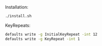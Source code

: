 Installation:
```sh
./install.sh
```

KeyRepeats:
```sh
defaults write -g InitialKeyRepeat -int 12
defaults write -g KeyRepeat -int 1
```
